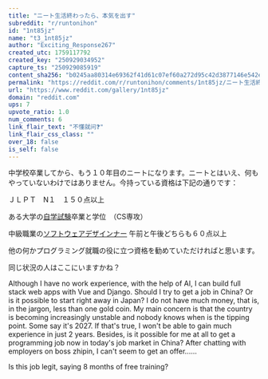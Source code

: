 ```yaml
---
title: "ニート生活終わったら、本気を出す"
subreddit: "r/runtonihon"
id: "1nt85jz"
name: "t3_1nt85jz"
author: "Exciting_Response267"
created_utc: 1759117792
created_key: "250929034952"
capture_ts: "250929085919"
content_sha256: "b0245aa80314e69362f41d61c07ef60a272d95c42d3877146e542e9259b7f39e"
permalink: "https://reddit.com/r/runtonihon/comments/1nt85jz/ニート生活終わったら本気を出す/"
url: "https://www.reddit.com/gallery/1nt85jz"
domain: "reddit.com"
ups: 7
upvote_ratio: 1.0
num_comments: 6
link_flair_text: "不懂就问❓"
link_flair_css_class: ""
over_18: false
is_self: false
---
```


中学校卒業してから、もう１０年目のニートになります。ニートとはいえ、何もやっていないわけではありません。今持っている資格は下記の通りです：

ＪＬＰＴ　N１　１５０点以上

ある大学の[自学試験](https://qaupdates.niad.ac.jp/2022/05/19/selfstudy_equivalent-degree/)卒業と学位　（CS専攻）

中級職業の[ソフトウェアデザインナー](https://www.ruankao.org.cn/article/content/bkzn/02_15.html)
午前と午後どちらも６０点以上

他の何かプログラミング就職の役に立つ資格を勧めていただければと思います。

同じ状況の人はここにいますかね？

Although I have no work experience, with the help of AI, I can build
full stack web apps with Vue and Django. Should I try to get a job in
China? Or is it possible to start right away in Japan? I do not have
much money, that is, in the jargon, less than one gold coin. My main
concern is that the country is becoming increasingly unstable and nobody
knows when is the tipping point. Some say it's 2027. If that's true, I
won't be able to gain much experience in just 2 years. Besides, is it
possible for me at all to get a programming job now in today's job
market in China? After chatting with employers on boss zhipin, I can't
seem to get an offer......

Is this job legit, saying 8 months of free training?
